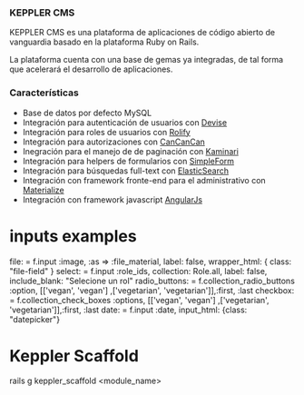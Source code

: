 ### KEPPLER CMS

KEPPLER CMS es una plataforma de aplicaciones de código abierto de vanguardia basado en la plataforma Ruby on Rails.

La plataforma cuenta con una base de gemas ya integradas, de tal forma que acelerará el desarrollo de aplicaciones.

### Características

* Base de datos por defecto MySQL
* Integración para autenticación de usuarios con [Devise](https://github.com/plataformatec/devise)
* Integración para roles de usuarios con [Rolify](https://github.com/RolifyCommunity/rolify)
* Integración para autorizaciones con [CanCanCan](https://github.com/CanCanCommunity/cancancan)
* Inegración para el manejo de de paginación con [Kaminari](https://github.com/amatsuda/kaminari)
* Integración para helpers de formularios con [SimpleForm](https://github.com/RolifyCommunity/rolify)
* Integración para búsquedas full-text con [ElasticSearch](https://github.com/elastic/elasticsearch-rails)
* Integración con framework fronte-end para el administrativo con [Materialize](http://materializecss.com/)
* Integración con framework javascript [AngularJs](https://angularjs.org/)

# inputs examples

file: = f.input :image, :as => :file_material, label: false, wrapper_html: { class: "file-field" }
select: = f.input :role_ids, collection: Role.all, label: false, include_blank: "Selecione un rol"
radio_buttons: = f.collection_radio_buttons :option, [['vegan', 'vegan'] ,['vegetarian', 'vegetarian']],:first, :last
checkbox: = f.collection_check_boxes :options, [['vegan', 'vegan'] ,['vegetarian', 'vegetarian']],:first, :last
date: = f.input :date, input_html: {class: "datepicker"}

# Keppler Scaffold

rails g keppler_scaffold <module_name> <attributes>
